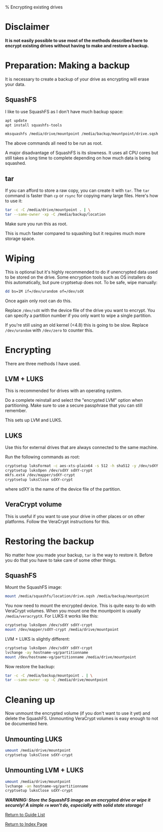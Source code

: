 % Encrypting existing drives

# Disclaimer
**It is not easily possible to use most of the methods described here
to encrypt existing drives without having to make and restore a backup.**

# Preparation: Making a backup
It is necessary to create a backup of your drive as encrypting will
erase your data.

## SquashFS
I like to use SquashFS as I don't have much backup
space:

```sh
apt update
apt install squashfs-tools

mksquashfs /media/drive/mountpoint /media/backup/mountpoint/drive.sqsh
```

The above commands all need to be run as root.

A major disadvantage of SquashFS is its slowness. It uses all CPU cores
but still takes a long time to complete depending on how much data is
being squashed.

## tar
If you can afford to store a raw copy, you can create it with `tar`.
The `tar` command is faster than `cp` or `rsync` for copying many
large files. Here's how to use it:

```sh
tar -c -C /media/drive/mountpoint . | \
tar --same-owner -xp -C /media/backup/location
```

Make sure you run this as root.

This is much faster compared to squashing but it requires much more
storage space.

# Wiping
This is optional but it's highly recommended to do if unencrypted data
used to be stored on the drive.
Some encryption tools such as OS installers do this automatically, but
pure cryptsetup does not. To be safe, wipe manually:

```sh
dd bs=1M if=/dev/urandom of=/dev/sdX
```

Once again only root can do this.

Replace `/dev/sdX` with the device file of the drive you want to encrypt.
You can specify a partition number if you only want to wipe a single
partition.

If you're still using an old kernel (<4.8) this is going to be slow.
Replace `/dev/urandom` with `/dev/zero` to counter this.

# Encrypting
There are three methods I have used.

## LVM + LUKS
This is recommended for drives with an operating system.

Do a complete reinstall and select the "encrypted LVM" option when
partitioning. Make sure to use a secure passphrase that you can still
remember.

This sets up LVM and LUKS.

## LUKS
Use this for external drives that are always connected to the same
machine.

Run the following commands as root:

```sh
cryptsetup luksFormat -c aes-xts-plain64 -s 512 -h sha512 -y /dev/sdXY
cryptsetup luksOpen /dev/sdXY sdXY-crypt
mkfs.ext4 /dev/mapper/sdXY-crypt
cryptsetup luksClose sdXY-crypt
```

where sdXY is the name of the device file of the partition.

## VeraCrypt volume
This is useful if you want to use your drive in other places or on
other platforms. Follow the VeraCrypt instructions for this.

# Restoring the backup
No matter how you made your backup, `tar` is the way to restore it.
Before you do that you have to take care of some other things.

## SquashFS
Mount the SquashFS image:

```sh
mount /media/squashfs/location/drive.sqsh /media/backup/mountpoint
```

You now need to mount the encrypted device. This is quite easy to do
with VeraCrypt volumes. When you mount one the mountpoint is usually
`/media/veracryptX`. For LUKS it works like this:

```sh
cryptsetup luksOpen /dev/sdXY sdXY-crypt
mount /dev/mapper/sdXY-crypt /media/drive/mountpoint
```

LVM + LUKS is slightly different:

```sh
cryptsetup luksOpen /dev/sdXY sdXY-crypt
lvchange -ay hostname-vg/partitionname
mount /dev/hostname-vg/partitionname /media/drive/mountpoint
```

Now restore the backup:

```sh
tar -c -C /media/backup/mountpoint . | \
tar --same-owner -xp -C /media/drive/mountpoint
```

# Cleaning up
Now unmount the encrypted volume (if you don't want to use it yet)
and delete the SquashFS. Unmounting VeraCrypt volumes is easy
enough to not be documented here.

## Unmounting LUKS
```sh
umount /media/drive/mountpoint
cryptsetup luksClose sdXY-crypt
```

## Unmounting LVM + LUKS
```sh
umount /media/drive/mountpoint
lvchange -an hostname-vg/partitionname
cryptsetup luksClose sdXY-crypt
```

***WARNING: Store the SquashFS image on an encrypted drive
or wipe it securely! A simple `rm` won't do, especially with
solid state storage!***

[Return to Guide List](/cgi-bin/guides.lua)

[Return to Index Page](/cgi-bin/index.lua)
